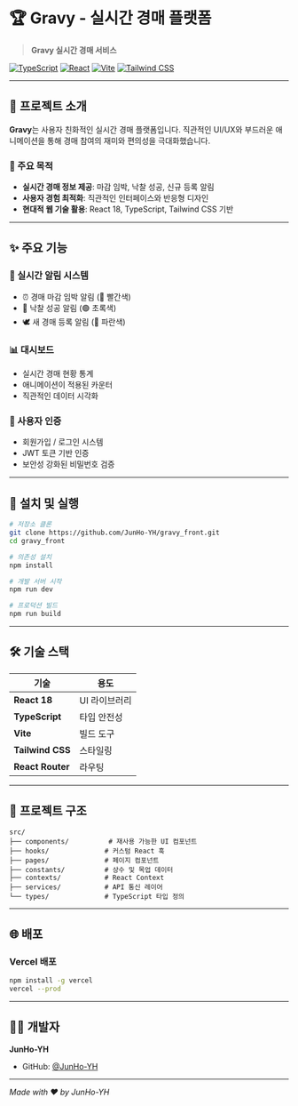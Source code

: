 # 🏆 Gravy - 실시간 경매 플랫폼

> **Gravy 실시간 경매 서비스**

[![TypeScript](https://img.shields.io/badge/TypeScript-007ACC?style=for-the-badge&logo=typescript&logoColor=white)](https://www.typescriptlang.org/)
[![React](https://img.shields.io/badge/React-20232A?style=for-the-badge&logo=react&logoColor=61DAFB)](https://reactjs.org/)
[![Vite](https://img.shields.io/badge/Vite-646CFF?style=for-the-badge&logo=vite&logoColor=white)](https://vitejs.dev/)
[![Tailwind CSS](https://img.shields.io/badge/Tailwind_CSS-38B2AC?style=for-the-badge&logo=tailwind-css&logoColor=white)](https://tailwindcss.com/)

---

## 📖 프로젝트 소개

**Gravy**는 사용자 친화적인 실시간 경매 플랫폼입니다. 직관적인 UI/UX와 부드러운 애니메이션을 통해 경매 참여의 재미와 편의성을 극대화했습니다.

### 🎯 주요 목적
- **실시간 경매 정보 제공**: 마감 임박, 낙찰 성공, 신규 등록 알림
- **사용자 경험 최적화**: 직관적인 인터페이스와 반응형 디자인
- **현대적 웹 기술 활용**: React 18, TypeScript, Tailwind CSS 기반

---

## ✨ 주요 기능

### 🔔 실시간 알림 시스템
- ⏰ 경매 마감 임박 알림 (🔴 빨간색)
- 🎉 낙찰 성공 알림 (🟢 초록색) 
- 🕊 새 경매 등록 알림 (🔵 파란색)
️
### 📊 대시보드
- 실시간 경매 현황 통계
- 애니메이션이 적용된 카운터
- 직관적인 데이터 시각화

### 👤 사용자 인증
- 회원가입 / 로그인 시스템
- JWT 토큰 기반 인증
- 보안성 강화된 비밀번호 검증

---

## 🚀 설치 및 실행

```bash
# 저장소 클론
git clone https://github.com/JunHo-YH/gravy_front.git
cd gravy_front

# 의존성 설치
npm install

# 개발 서버 시작
npm run dev

# 프로덕션 빌드
npm run build
```

---

## 🛠️ 기술 스택

| 기술 | 용도 |
|------|------|
| **React 18** | UI 라이브러리 |
| **TypeScript** | 타입 안전성 |
| **Vite** | 빌드 도구 |
| **Tailwind CSS** | 스타일링 |
| **React Router** | 라우팅 |

---

## 📁 프로젝트 구조

```
src/
├── components/          # 재사용 가능한 UI 컴포넌트
├── hooks/              # 커스텀 React 훅
├── pages/              # 페이지 컴포넌트
├── constants/          # 상수 및 목업 데이터
├── contexts/           # React Context
├── services/           # API 통신 레이어
└── types/              # TypeScript 타입 정의
```

---

## 🌐 배포

### Vercel 배포
```bash
npm install -g vercel
vercel --prod
```

---

## 👨‍💻 개발자

**JunHo-YH**
- GitHub: [@JunHo-YH](https://github.com/JunHo-YH)

---

*Made with ❤️ by JunHo-YH*